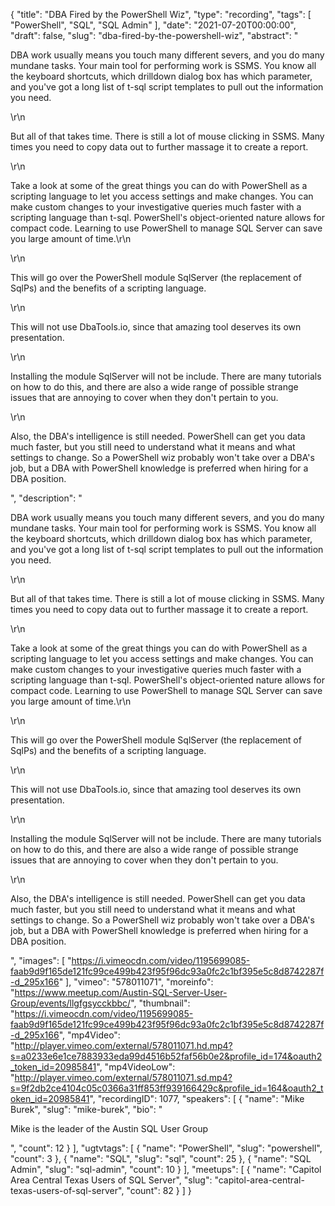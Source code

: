 {
  "title": "DBA Fired by the PowerShell Wiz",
  "type": "recording",
  "tags": [
    "PowerShell",
    "SQL",
    "SQL Admin"
  ],
  "date": "2021-07-20T00:00:00",
  "draft": false,
  "slug": "dba-fired-by-the-powershell-wiz",
  "abstract": "<p>DBA work usually means you touch many different severs, and you do many mundane tasks. Your main tool for performing work is SSMS. You know all the keyboard shortcuts, which drilldown dialog box has which parameter, and you've got a long list of t-sql script templates to pull out the information you need.</p>\r\n<p>But all of that takes time. There is still a lot of mouse clicking in SSMS. Many times you need to copy data out to further massage it to create a report.</p>\r\n<p>Take a look at some of the great things you can do with PowerShell as a scripting language to let you access settings and make changes. You can make custom changes to your investigative queries much faster with a scripting language than t-sql. PowerShell's object-oriented nature allows for compact code. Learning to use PowerShell to manage SQL Server can save you large amount of time.\r\n</p>\r\n<p>This will go over the PowerShell module SqlServer (the replacement of SqlPs) and the benefits of a scripting language.</p>\r\n<p>This will not use DbaTools.io, since that amazing tool deserves its own presentation.</p>\r\n<p>Installing the module SqlServer will not be include. There are many tutorials on how to do this, and there are also a wide range of possible strange issues that are annoying to cover when they don't pertain to you.</p>\r\n<p>Also, the DBA's intelligence is still needed. PowerShell can get you data much faster, but you still need to understand what it means and what settings to change. So a PowerShell wiz probably won't take over a DBA's job, but a DBA with PowerShell knowledge is preferred when hiring for a DBA position.</p>",
  "description": "<p>DBA work usually means you touch many different severs, and you do many mundane tasks. Your main tool for performing work is SSMS. You know all the keyboard shortcuts, which drilldown dialog box has which parameter, and you've got a long list of t-sql script templates to pull out the information you need.</p>\r\n<p>But all of that takes time. There is still a lot of mouse clicking in SSMS. Many times you need to copy data out to further massage it to create a report.</p>\r\n<p>Take a look at some of the great things you can do with PowerShell as a scripting language to let you access settings and make changes. You can make custom changes to your investigative queries much faster with a scripting language than t-sql. PowerShell's object-oriented nature allows for compact code. Learning to use PowerShell to manage SQL Server can save you large amount of time.\r\n</p>\r\n<p>This will go over the PowerShell module SqlServer (the replacement of SqlPs) and the benefits of a scripting language.</p>\r\n<p>This will not use DbaTools.io, since that amazing tool deserves its own presentation.</p>\r\n<p>Installing the module SqlServer will not be include. There are many tutorials on how to do this, and there are also a wide range of possible strange issues that are annoying to cover when they don't pertain to you.</p>\r\n<p>Also, the DBA's intelligence is still needed. PowerShell can get you data much faster, but you still need to understand what it means and what settings to change. So a PowerShell wiz probably won't take over a DBA's job, but a DBA with PowerShell knowledge is preferred when hiring for a DBA position.</p>",
  "images": [
    "https://i.vimeocdn.com/video/1195699085-faab9d9f165de121fc99ce499b423f95f96dc93a0fc2c1bf395e5c8d8742287f-d_295x166"
  ],
  "vimeo": "578011071",
  "moreinfo": "https://www.meetup.com/Austin-SQL-Server-User-Group/events/llgfgsycckbbc/",
  "thumbnail": "https://i.vimeocdn.com/video/1195699085-faab9d9f165de121fc99ce499b423f95f96dc93a0fc2c1bf395e5c8d8742287f-d_295x166",
  "mp4Video": "http://player.vimeo.com/external/578011071.hd.mp4?s=a0233e6e1ce7883933eda99d4516b52faf56b0e2&profile_id=174&oauth2_token_id=20985841",
  "mp4VideoLow": "http://player.vimeo.com/external/578011071.sd.mp4?s=9f2db2ce4104c05c0366a31ff853ff939166429c&profile_id=164&oauth2_token_id=20985841",
  "recordingID": 1077,
  "speakers": [
    {
      "name": "Mike Burek",
      "slug": "mike-burek",
      "bio": "<p>Mike is the leader of the Austin SQL User Group</p>",
      "count": 12
    }
  ],
  "ugtvtags": [
    {
      "name": "PowerShell",
      "slug": "powershell",
      "count": 3
    },
    {
      "name": "SQL",
      "slug": "sql",
      "count": 25
    },
    {
      "name": "SQL Admin",
      "slug": "sql-admin",
      "count": 10
    }
  ],
  "meetups": [
    {
      "name": "Capitol Area Central Texas Users of SQL Server",
      "slug": "capitol-area-central-texas-users-of-sql-server",
      "count": 82
    }
  ]
}